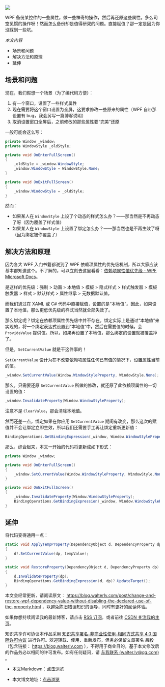 ![](https://img1.dotnet9.com/2021/11/cover_02.jpeg)

WPF 备份某控件的一些属性，做一些神奇的操作，然后再还原这些属性。多么司空见惯的操作呀！然而怎么备份却是值得研究的问题。直接赋值？那一定是因为你没踩到一些坑。

*本文内容*
- 场景和问题
- 解决方法和原理
- 延伸

## 场景和问题

现在，我们假想一个场景（为了编代码方便）：

1. 有一个窗口，设置了一些样式属性
2. 现在需要将这个窗口设置为全屏，这要求修改一些原来的属性（WPF 自带那设置有 bug，我会另写一篇博客说明）
3. 取消设置窗口全屏后，之前修改的那些属性要“完美”还原

一般可能会这么写：

```C#
private Window _window;
private WindowStyle _oldStyle;

private void OnEnterFullScreen()
{
    _oldStyle = _window.WindowStyle;
    _window.WindowStyle = WindowStyle.None;
}

private void OnExitFullScreen()
{
    _window.WindowStyle = _oldStyle;
}
```

然而：

- 如果某人在 `WindowStyle` 上设了个动态的样式怎么办？——那当然是不再动态了呀（因为覆盖了样式值）
- 如果某人在 `WindowStyle` 上设置了绑定怎么办？——那当然也是不再生效了呀（因为绑定被你覆盖了）

## 解决方法和原理

因为各大 WPF 入门书籍都说到了 WPF 依赖项属性的优先级机制，所以大家应该基本都知道这个。不了解的，可以立刻去这里看看：[依赖项属性值优先级 - WPF	Microsoft Docs](https://docs.microsoft.com/zh-cn/dotnet/framework/wpf/advanced/dependency-property-value-precedence#dependency-property-setting-precedence-list)。

是这样的优先级：强制 > 动画 > 本地值 > 模板 > 隐式样式 > 样式触发器 > 模板触发器 > 样式 > 默认样式 > 属性继承 > 元数据默认值。

而我们通过在 XAML 或 C# 代码中直接赋值，设置的是“本地值”。因此，如果设置了本地值，那么更低优先级的样式当然就全部失效了。

那么绑定呢？绑定在依赖项属性优先级中并不存在。绑定实际上是通过“本地值”来实现的，将一个绑定表达式设置到“本地值”中，然后在需要值的时候，会 `ProvideValue` 提供值。所以，如果再设置了本地值，那么绑定的设置就被覆盖掉了。

但是，`SetCurrentValue` 就是干这件事的！

`SetCurrentValue` 设计为在不改变依赖项属性任何已有值的情况下，设置属性当前的值。

```C#
_window.SetCurrentValue(Window.WindowStyleProperty, WindowStyle.None);
```

那么，只需要还原 `SetCurrentValue` 所做的修改，就还原了此依赖项属性的一切设置的值：

```C#
_window.InvalidateProperty(Window.WindowStyleProperty);
```

注意不是 `ClearValue`，那会清除本地值。

然而还差一点，绑定如果在你应用 `SetCurrentValue` 期间有改变，那么这次的赋值并不会让绑定立即生效，所以我们还需要手工再让绑定重新更新值：

```C#
BindingOperations.GetBindingExpression(_window, Window.WindowStyleProperty)?.UpdateTarget();
```

那么，综合起来，本文一开始的代码将更新成如下形式：

```C#
private Window _window;

private void OnEnterFullScreen()
{
    _window.SetCurrentValue(Window.WindowStyleProperty, WindowStyle.None);
}

private void OnExitFullScreen()
{
    _window.InvalidateProperty(Window.WindowStyleProperty);
    BindingOperations.GetBindingExpression(_window, Window.WindowStyleProperty)?.UpdateTarget();
}
```

## 延伸

将代码变得通用一点：

```C#
static void ApplyTempProperty(DependencyObject d, DependencyProperty dp, object tempValue)
{
    d?.SetCurrentValue(dp, tempValue);
}

static void RestoreProperty(DependencyObject d, DependencyProperty dp)
{
    d.InvalidateProperty(dp);
    BindingOperations.GetBindingExpression(d, dp)?.UpdateTarget();
}
```

本文会经常更新，请阅读原文： https://blog.walterlv.com/post/change-and-restore-wpf-dependency-value-without-disabling-the-declared-use-of-the-property.html ，以避免陈旧错误知识的误导，同时有更好的阅读体验。

如果你想持续阅读我的最新博客，请点击 [RSS 订阅](https://blog.walterlv.com/feed.xml)，或者前往 [CSDN 关注我的主页](https://walterlv.blog.csdn.net/)。

知识共享许可协议本作品采用 [知识共享署名-非商业性使用-相同方式共享 4.0 国际许可协议](https://creativecommons.org/licenses/by-nc-sa/4.0/) 进行许可。欢迎转载、使用、重新发布，但务必保留文章署名 吕毅 （包含链接： https://blog.walterlv.com ），不得用于商业目的，基于本文修改后的作品务必以相同的许可发布。如有任何疑问，请 [与我联系 (walter.lv@qq.com)](mailto:walter.lv@qq.com) 。

- 本文Markdown：[点击浏览](https://github.com/dotnet9/dotnet9.com/blob/develop/doc/blog_contents/uploads/2021/11/2021-11-09_01.md)

- 本文博文地址：[点击浏览](https://dotnet9.com/941)